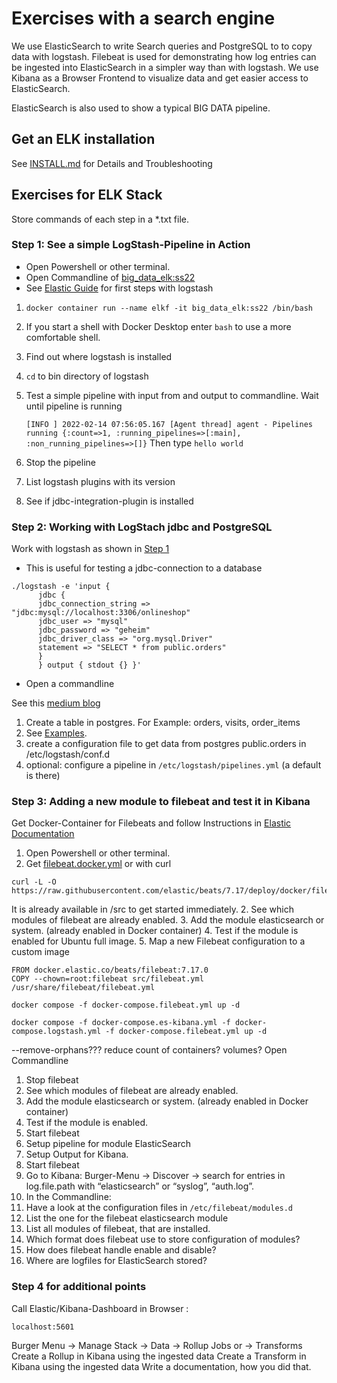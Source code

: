 # Exercises with a search engine

We use ElasticSearch to write Search queries and PostgreSQL to to copy data with logstash.
Filebeat is used for demonstrating how log entries can be ingested into ElasticSearch in a simpler way than with logstash.
We use Kibana as a Browser Frontend to visualize data and get easier access to ElasticSearch.

ElasticSearch is also used to show a typical BIG DATA pipeline.

## Get an ELK installation

See [INSTALL.md](https://github.com/Digital-Media/big_data/blob/main/elk-stack/INSTALL.md) for Details and Troubleshooting

## Exercises for ELK Stack

Store commands of each step in a *.txt file.

### Step 1: See a simple LogStash-Pipeline in Action

- Open Powershell or other terminal.
- Open Commandline of [big_data_elk:ss22](https://github.com/Digital-Media/big_data/blob/main/elk-stack/INSTALL.md#managing-elasticsearch-kibana-logstash-and-filebeat-on-your-own)
- See [Elastic Guide](https://www.elastic.co/guide/en/logstash/current/first-event.html) for first steps with logstash
1. ```shell
   docker container run --name elkf -it big_data_elk:ss22 /bin/bash
   ```
2. If you start a shell with Docker Desktop enter `bash` to use a more comfortable shell.
3. Find out where logstash is installed
4. `cd` to bin directory of logstash
5. Test a simple pipeline with input from and output to commandline. Wait until pipeline is running
   
   `[INFO ] 2022-02-14 07:56:05.167 [Agent thread] agent - Pipelines running {:count=>1, :running_pipelines=>[:main], :non_running_pipelines=>[]}`
   Then type `hello world`
7. Stop the pipeline
8. List logstash plugins with its version
9. See if jdbc-integration-plugin is installed

### Step 2: Working with LogStach jdbc and PostgreSQL

Work with logstash as shown in [Step 1](https://github.com/Digital-Media/big_data/blob/main/elk-stack/EXERCISE.md#step-1-see-a-simple-logstash-pipeline-in-action)

- This is useful for testing a jdbc-connection to a database
```shell
./logstash -e 'input {
      jdbc {
      jdbc_connection_string =>     "jdbc:mysql://localhost:3306/onlineshop"
      jdbc_user => "mysql"
      jdbc_password => "geheim"
      jdbc_driver_class => "org.mysql.Driver"
      statement => "SELECT * from public.orders"
      }
      } output { stdout {} }'
```
- Open a commandline

See this [medium blog](https://medium.com/@emreceylan/how-to-sync-postgresql-data-to-elasticsearch-572af15845ad)
1. Create a table in postgres. For Example: orders, visits, order_items
2. See [Examples](https://github.com/Digital-Media/big_data/blob/main/elk-stack/src/examples.sql).
3. create a configuration file to get data from postgres public.orders in /etc/logstash/conf.d
4. optional: configure a pipeline in `/etc/logstash/pipelines.yml` (a default is there)

### Step 3: Adding a new module to filebeat and test it in Kibana

Get Docker-Container for Filebeats and follow Instructions in [Elastic Documentation](https://www.elastic.co/guide/en/beats/filebeat/current/running-on-docker.html)

1. Open Powershell or other terminal.
2. Get [filebeat.docker.yml](https://raw.githubusercontent.com/elastic/beats/7.17/deploy/docker/filebeat.docker.yml)
   or with curl
```shell
curl -L -O https://raw.githubusercontent.com/elastic/beats/7.17/deploy/docker/filebeat.docker.yml
```
It is already available in /src to get started immediately.
2. See which modules of filebeat are already enabled.
3. Add the module elasticsearch or system. (already enabled in Docker container)
4. Test if the module is enabled for Ubuntu full image.
5. Map a new Filebeat configuration to a custom image


```shell
FROM docker.elastic.co/beats/filebeat:7.17.0
COPY --chown=root:filebeat src/filebeat.yml /usr/share/filebeat/filebeat.yml
```
```shell
docker compose -f docker-compose.filebeat.yml up -d
```
```shell
docker compose -f docker-compose.es-kibana.yml -f docker-compose.logstash.yml -f docker-compose.filebeat.yml up -d
```
--remove-orphans??? reduce count of containers? volumes?
Open Commandline
1. Stop filebeat
2. See which modules of filebeat are already enabled.
3. Add the module elasticsearch or system. (already enabled in Docker container)
4. Test if the module is enabled.
5. Start filebeat
6. Setup pipeline for module ElasticSearch
7. Setup Output for Kibana.
8. Start filebeat
9. Go to Kibana: Burger-Menu -> Discover -> search for entries in log.file.path with “elasticsearch” or “syslog”, “auth.log”.
10. In the Commandline:
11. Have a look at the configuration files in `/etc/filebeat/modules.d`
12. List the one for the filebeat elasticsearch module
13. List all modules of filebeat, that are installed.
14. Which format does filebeat use to store configuration of modules?
15. How does filebeat handle enable and disable?
16. Where are logfiles for ElasticSearch stored?

### Step 4 for additional points

Call Elastic/Kibana-Dashboard in Browser :
```shell
localhost:5601
```
Burger Menu -> Manage Stack -> Data -> Rollup Jobs or -> Transforms
Create a Rollup in Kibana using the ingested data
Create a Transform in Kibana using the ingested data
Write a documentation, how you did that.

